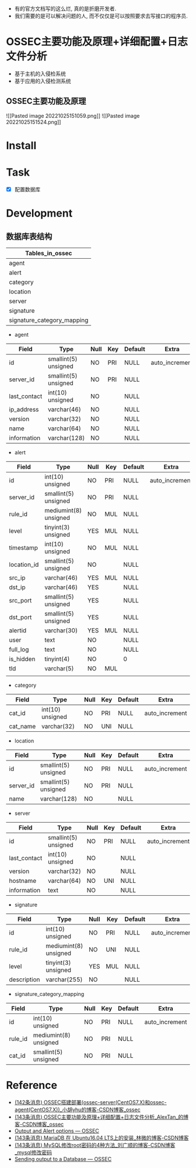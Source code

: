 - 有的官方文档写的这么烂, 真的是折磨开发者.
- 我们需要的是可以解决问题的人, 而不仅仅是可以按照要求去写接口的程序员.


# OSSEC主要功能及原理+详细配置+日志文件分析
- 基于主机的入侵检系统
- 基于应用的入侵检测系统

## OSSEC主要功能及原理

![[Pasted image 20221025151059.png]]
![[Pasted image 20221025151524.png]]

# Install



# Task
- [x] 配置数据库

# Development

## 数据库表结构

| Tables_in_ossec            |
| -------------------------- |
| agent                      |
| alert                      |
| category                   |
| location                   |
| server                     |
| signature                  |
| signature_category_mapping |


- agent

| Field        | Type                 | Null | Key | Default | Extra          |
| ------------ | -------------------- | ---- | --- | ------- | -------------- |
| id           | smallint(5) unsigned | NO   | PRI | NULL    | auto_increment |
| server_id    | smallint(5) unsigned | NO   | PRI | NULL    |                |
| last_contact | int(10) unsigned     | NO   |     | NULL    |                |
| ip_address   | varchar(46)          | NO   |     | NULL    |                |
| version      | varchar(32)          | NO   |     | NULL    |                |
| name         | varchar(64)          | NO   |     | NULL    |                |
| information  | varchar(128)         | NO   |     | NULL    |                |

- alert

| Field       | Type                  | Null | Key | Default | Extra          |
| ----------- | --------------------- | ---- | --- | ------- | -------------- |
| id          | int(10) unsigned      | NO   | PRI | NULL    | auto_increment |
| server_id   | smallint(5) unsigned  | NO   | PRI | NULL    |                |
| rule_id     | mediumint(8) unsigned | NO   | MUL | NULL    |                |
| level       | tinyint(3) unsigned   | YES  | MUL | NULL    |                |
| timestamp   | int(10) unsigned      | NO   | MUL | NULL    |                |
| location_id | smallint(5) unsigned  | NO   |     | NULL    |                |
| src_ip      | varchar(46)           | YES  | MUL | NULL    |                |
| dst_ip      | varchar(46)           | YES  |     | NULL    |                |
| src_port    | smallint(5) unsigned  | YES  |     | NULL    |                |
| dst_port    | smallint(5) unsigned  | YES  |     | NULL    |                |
| alertid     | varchar(30)           | YES  | MUL | NULL    |                |
| user        | text                  | NO   |     | NULL    |                |
| full_log    | text                  | NO   |     | NULL    |                |
| is_hidden   | tinyint(4)            | NO   |     | 0       |                |
| tld         | varchar(5)            | NO   | MUL |         |                |
|             |                       |      |     |         |                |

- category

| Field    | Type             | Null | Key | Default | Extra          |
| -------- | ---------------- | ---- | --- | ------- | -------------- |
| cat_id   | int(10) unsigned | NO   | PRI | NULL    | auto_increment |
| cat_name | varchar(32)      | NO   | UNI | NULL    |                |

- location

| Field     | Type                 | Null | Key | Default | Extra          |
| --------- | -------------------- | ---- | --- | ------- | -------------- |
| id        | smallint(5) unsigned | NO   | PRI | NULL    | auto_increment |
| server_id | smallint(5) unsigned | NO   | PRI | NULL    |                |
| name      | varchar(128)         | NO   |     | NULL    |                |

- server

| Field        | Type                 | Null | Key | Default | Extra          |
| ------------ | -------------------- | ---- | --- | ------- | -------------- |
| id           | smallint(5) unsigned | NO   | PRI | NULL    | auto_increment |
| last_contact | int(10) unsigned     | NO   |     | NULL    |                |
| version      | varchar(32)          | NO   |     | NULL    |                |
| hostname     | varchar(64)          | NO   | UNI | NULL    |                |
| information  | text                 | NO   |     | NULL    |                |

- signature

| Field       | Type                  | Null | Key | Default | Extra          |
| ----------- | --------------------- | ---- | --- | ------- | -------------- |
| id          | int(10) unsigned      | NO   | PRI | NULL    | auto_increment |
| rule_id     | mediumint(8) unsigned | NO   | UNI | NULL    |                |
| level       | tinyint(3) unsigned   | YES  | MUL | NULL    |                |
| description | varchar(255)          | NO   |     | NULL    |                |

- signature_category_mapping

| Field   | Type                  | Null | Key | Default | Extra          |
| ------- | --------------------- | ---- | --- | ------- | -------------- |
| id      | int(10) unsigned      | NO   | PRI | NULL    | auto_increment |
| rule_id | mediumint(8) unsigned | NO   | PRI | NULL    |                |
| cat_id  | smallint(5) unsigned  | NO   | PRI | NULL    |                |


#  Reference
- [(142条消息) OSSEC搭建部署(ossec-server(CentOS7.X)和ossec-agent(CentOS7.X))_小胡yhu的博客-CSDN博客_ossec](https://blog.csdn.net/weixin_44304678/article/details/123611442?ops_request_misc=%257B%2522request%255Fid%2522%253A%2522166660557316782390555102%2522%252C%2522scm%2522%253A%252220140713.130102334..%2522%257D&request_id=166660557316782390555102&biz_id=0&spm=1018.2226.3001.4187)
- [(143条消息) OSSEC主要功能及原理+详细配置+日志文件分析_AlexTan_的博客-CSDN博客_ossec](https://blog.csdn.net/AlexTan_/article/details/52080171?spm=1001.2101.3001.6661.1&depth_1-utm_relevant_index=1)
- [Output and Alert options — OSSEC](https://www.ossec.net/docs/docs/manual/output/index.html)
- [(143条消息) MariaDB 在 Ubuntu16.04 LTS上的安装_林微的博客-CSDN博客](https://blog.csdn.net/Canhui_WANG/article/details/79725250)
- [(143条消息) MySQL修改root密码的4种方法_刘广顺的博客-CSDN博客_mysql修改密码](https://blog.csdn.net/qq_33285112/article/details/78982766)
- [Sending output to a Database — OSSEC](https://www.ossec.net/docs/docs/manual/output/database-output.html)

